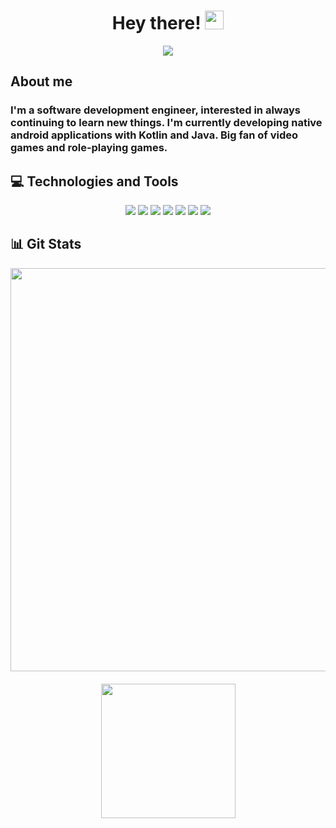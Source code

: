 <div align="center">
<h1>Hey there! <img src="https://raw.githubusercontent.com/MartinHeinz/MartinHeinz/master/wave.gif" width="30px"></h1>
<a href="https://www.linkedin.com/in/albertogarrido94/"> <img src=https://img.shields.io/badge/LinkedIn-0077B5?style=for-the-badge&logo=linkedin&logoColor=white> </a>
</div>

<h2>About me</h3>
<h3>I'm a software development engineer, interested in always continuing to learn new things. I'm currently developing native android applications with Kotlin and Java. Big fan of video games and role-playing games.</h3>

<h2>💻 Technologies and Tools</h2>
<div align="center">
  
![](https://img.shields.io/badge/C-00599C?style=for-the-badge&logo=c&logoColor=white) 
![](https://img.shields.io/badge/C%2B%2B-00599C?style=for-the-badge&logo=c%2B%2B&logoColor=white) 
![](https://img.shields.io/badge/C%23-239120?style=for-the-badge&logo=c-sharp&logoColor=white) 
![](https://img.shields.io/badge/Java-ED8B00?style=for-the-badge&logo=java&logoColor=white) 
![](https://img.shields.io/badge/Kotlin-B125EA?style=for-the-badge&logo=kotlin&logoColor=white) 
![](https://img.shields.io/badge/Python-FFD43B?style=for-the-badge&logo=python&logoColor=blue) 
![](https://img.shields.io/badge/JavaScript-F7DF1E?style=for-the-badge&logo=javascript&logoColor=black) 
</div>

<h2>📊 Git Stats</h2>
<div align="center">
  <img height="645em" src="https://github-readme-stats.vercel.app/api/top-langs/?username=AlbertRG&layout=donut-vertical&theme=ocean_dark&hide_border=true&&langs_count=8&hide=cython,roff,xslt&exclude_repo=Easywash-Web" />
</div>
<div>
  <img height="20em"/>
</div>
<div align="center">
  <img height="215em" src="https://github-readme-stats.vercel.app/api?username=AlbertRG&show_icons=true&hide_border=true&&count_private=true&include_all_commits=true&theme=ocean_dark&custom_title=GitHub&nbsp;Stats" />
</div>

